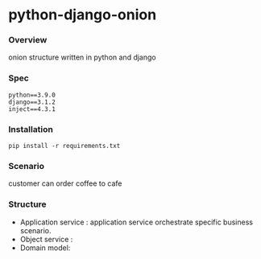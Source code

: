 # python-django-onion
### Overview
onion structure written in python and django


### Spec
```
python==3.9.0
django==3.1.2
inject==4.3.1
```


### Installation
```pip install -r requirements.txt```


### Scenario
customer can order coffee to cafe


### Structure
* Application service : application service orchestrate specific business scenario.
* Object service : 
* Domain model: 




